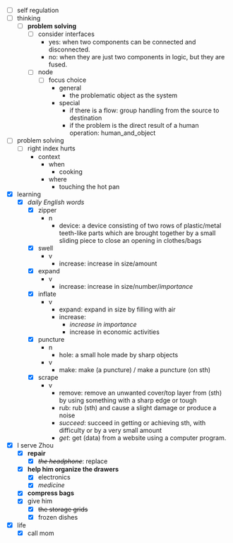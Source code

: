 - [ ] self regulation
- [ ] thinking
    - [ ] **problem solving**
        - [ ] consider interfaces
            - yes: when two components can be connected and disconnected.
            - no: when they are just two components in logic, but they are fused.
        - [ ] node
            - [ ] focus choice
                - general
                    - the problematic object as the system
                - special
                    - if there is a flow: group handling from the source to destination
                    - if the problem is the direct result of a human operation: human_and_object
- [ ] problem solving
    - [ ] right index hurts
        - context
            - when
                - cooking
            - where
                - touching the hot pan
- [x] learning
    - [x] *daily English words*
        - [x] zipper
            - n
                - device: a device consisting of two rows of plastic/metal teeth-like parts which are brought together by a small sliding piece to close an opening in clothes/bags
        - [x] swell
            - v
                - increase: increase in size/amount
        - [x] expand
            - v
                - increase: increase in size/number/*importance*
        - [x] inflate
            - v
                - expand: expand in size by filling with air
                - increase:
                    - *increase in importance* 
                    - increase in economic activities
        - [x] puncture
            - n
                - hole: a small hole made by sharp objects
            - v
                - make: make (a puncture) / make a puncture (on sth)
        - [x] scrape
            - v
                - remove: remove an unwanted cover/top layer from (sth) by using something with a sharp edge or tough
                - rub: rub (sth) and cause a slight damage or produce a noise
                - *succeed*: succeed in getting or achieving sth, with difficulty or by a very small amount  
                - *get*: get (data) from a website using a computer program.
- [x] I serve Zhou
    - [x] **repair**
        - [x] ~~*the headphone*~~: replace
    - [x] **help him organize the drawers**
        - [x] electronics
        - [x] *medicine*
    - [x] **compress bags**
    - [x] give him
        - [x] ~~the storage grids~~
        - [x] frozen dishes
- [x] life
    - [x] call mom